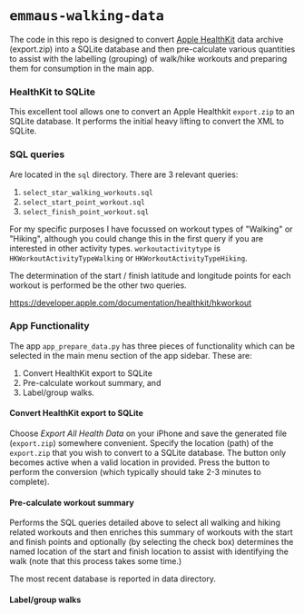 # `emmaus-walking-data`

The code in this repo is designed to convert [Apple HealthKit](https://developer.apple.com/health-fitness/) data archive (export.zip) into 
a SQLite database and then pre-calculate various quantities to assist with the labelling
(grouping) of walk/hike workouts and preparing them for consumption in the main app.


### HealthKit to SQLite

This excellent tool allows one to convert an Apple Healthkit `export.zip` to an SQLite database. It performs the initial heavy lifting to convert the XML to SQLite.


### SQL queries

Are located in the `sql` directory. There are 3 relevant queries:
1. `select_star_walking_workouts.sql`
2. `select_start_point_workout.sql`
3. `select_finish_point_workout.sql`

For my specific purposes I have focussed on workout types of "Walking" or "Hiking", although you could change this in the first query if you are interested in other activity types.
`workoutactivitytype` is `HKWorkoutActivityTypeWalking` or `HKWorkoutActivityTypeHiking`.

The determination of the start / finish latitude and longitude points for each workout is performed be the other two queries.

https://developer.apple.com/documentation/healthkit/hkworkout
### App Functionality

The app `app_prepare_data.py` has three pieces of functionality which can be selected in
the main menu section of the app sidebar. These are:
1. Convert HealthKit export to SQLite
2. Pre-calculate workout summary, and
3. Label/group walks.

#### Convert HealthKit export to SQLite

Choose _Export All Health Data_ on your iPhone and save the generated file (`export.zip`) somewhere convenient.
Specify the location (path) of the `export.zip` that you wish to convert to a SQLite database.
The button only becomes active when a valid location in provided. Press the button to perform the conversion (which typically should take 2-3 minutes to complete).


#### Pre-calculate workout summary

Performs the SQL queries detailed above to select all walking and hiking related workouts and then enriches this summary of workouts with the start and finish points and optionally (by selecting the check box) determines the named location of the start and finish location to assist with identifying the walk (note that this process takes some time.)

The most recent database is reported in data directory.

#### Label/group walks